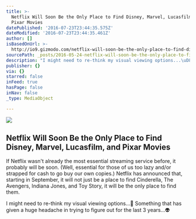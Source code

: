 ```yaml
---
title: >-
  Netflix Will Soon Be the Only Place to Find Disney, Marvel, Lucasfilm, and
  Pixar Movies
datePublished: '2016-07-23T23:44:35.575Z'
dateModified: '2016-07-23T23:44:35.461Z'
author: []
isBasedOnUrl: >-
  http://io9.gizmodo.com/netflix-will-soon-be-the-only-place-to-find-disney-mar-1778397216?rev=1464099428611
sourcePath: _posts/2016-05-24-netflix-will-soon-be-the-only-place-to-find-disney-marvel.md
description: "I might need to re-think my visual viewing options...\uD83D\uDE2C Something that has given a huge headache in trying to figure out for the last 3 years...\uD83D\uDC7D"
publisher: {}
via: {}
starred: false
inFeed: true
hasPage: false
inNav: false
_type: MediaObject

---
```

<article style=""><img src="https://i.kinja-img.com/gawker-media/image/upload/s--ZdU8-tNA--/c_fill,fl_progressive,g_north,h_358,q_80,w_636/y6oag3iejidsu6wm8oaa.jpg" /><h1>Netflix Will Soon Be the Only Place to Find Disney, Marvel, Lucasfilm, and Pixar Movies</h1><p>If Netflix wasn't already the most essential streaming service before, it probably will be soon. (Well, essential for those of us too lazy and/or strapped for cash to go buy our own copies.) Netflix has announced that, starting in September, it will not just be a place to find Cinderella, The Avengers, Indiana Jones, and Toy Story, it will be the only place to find them.</p></article>

I might need to re-think my visual viewing options...😬 Something that has given a huge headache in trying to figure out for the last 3 years...👽